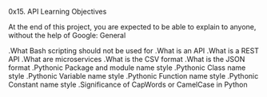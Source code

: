 0x15. API
Learning Objectives

At the end of this project, you are expected to be able to explain to anyone, without the help of Google:
General

   .What Bash scripting should not be used for
   .What is an API
   .What is a REST API
   .What are microservices
   .What is the CSV format
   .What is the JSON format
   .Pythonic Package and module name style
   .Pythonic Class name style
   .Pythonic Variable name style
   .Pythonic Function name style
   .Pythonic Constant name style
   .Significance of CapWords or CamelCase in Python